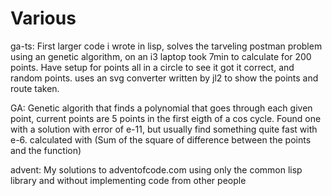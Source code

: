 # Various

ga-ts: 
First larger code i wrote in lisp, solves the tarveling postman problem using an genetic algorithm, on an i3 laptop took 7min to calculate for 200 points. Have setup for points all in a circle to see it got it correct, and random points.
uses an svg converter written by jl2 to show the points and route taken.

GA:
Genetic algorith that finds a polynomial that goes through each given point, current points are 5 points in the first eigth of a cos cycle. Found one with a solution with error of e-11, but usually find something quite fast with e-6. calculated with (Sum of the square of difference between the points and the function)

advent:
My solutions to adventofcode.com 
using only the common lisp library and without implementing code from other people
